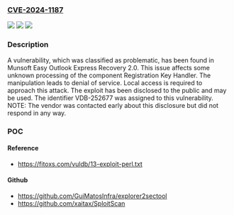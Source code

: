### [CVE-2024-1187](https://cve.mitre.org/cgi-bin/cvename.cgi?name=CVE-2024-1187)
![](https://img.shields.io/static/v1?label=Product&message=Easy%20Outlook%20Express%20Recovery&color=blue)
![](https://img.shields.io/static/v1?label=Version&message=%3D%202.0%20&color=brighgreen)
![](https://img.shields.io/static/v1?label=Vulnerability&message=CWE-404%20Denial%20of%20Service&color=brighgreen)

### Description

A vulnerability, which was classified as problematic, has been found in Munsoft Easy Outlook Express Recovery 2.0. This issue affects some unknown processing of the component Registration Key Handler. The manipulation leads to denial of service. Local access is required to approach this attack. The exploit has been disclosed to the public and may be used. The identifier VDB-252677 was assigned to this vulnerability. NOTE: The vendor was contacted early about this disclosure but did not respond in any way.

### POC

#### Reference
- https://fitoxs.com/vuldb/13-exploit-perl.txt

#### Github
- https://github.com/GuiMatosInfra/explorer2sectool
- https://github.com/xaitax/SploitScan

